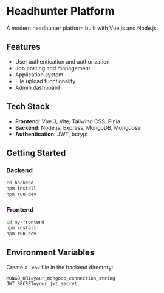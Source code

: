 # Headhunter Platform

A modern headhunter platform built with Vue.js and Node.js.

## Features

- User authentication and authorization
- Job posting and management
- Application system
- File upload functionality
- Admin dashboard

## Tech Stack

- **Frontend**: Vue 3, Vite, Tailwind CSS, Pinia
- **Backend**: Node.js, Express, MongoDB, Mongoose
- **Authentication**: JWT, bcrypt

## Getting Started

### Backend
```bash
cd backend
npm install
npm run dev
```

### Frontend
```bash
cd my-frontend
npm install
npm run dev
```

## Environment Variables

Create a `.env` file in the backend directory:
```
MONGO_URI=your_mongodb_connection_string
JWT_SECRET=your_jwt_secret
```
